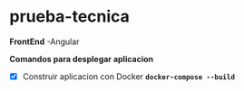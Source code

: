 # prueba-tecnica

**FrontEnd**
-Angular

**Comandos para desplegar aplicacion**

- [x] Construir aplicacion con Docker **`docker-compose --build`**
